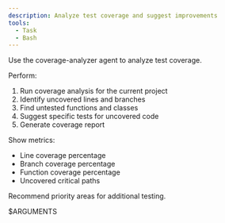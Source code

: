 ```yaml
---
description: Analyze test coverage and suggest improvements
tools:
  - Task
  - Bash
---
```


Use the coverage-analyzer agent to analyze test coverage.

Perform:

1. Run coverage analysis for the current project
2. Identify uncovered lines and branches
3. Find untested functions and classes
4. Suggest specific tests for uncovered code
5. Generate coverage report

Show metrics:

- Line coverage percentage
- Branch coverage percentage
- Function coverage percentage
- Uncovered critical paths

Recommend priority areas for additional testing.

$ARGUMENTS
